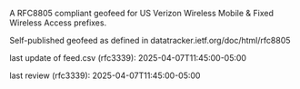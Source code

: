 

A RFC8805 compliant geofeed for US Verizon Wireless Mobile & Fixed Wireless Access prefixes.

Self-published geofeed as defined in datatracker.ietf.org/doc/html/rfc8805

last update of feed.csv (rfc3339): 2025-04-07T11:45:00-05:00

last review (rfc3339): 2025-04-07T11:45:00-05:00